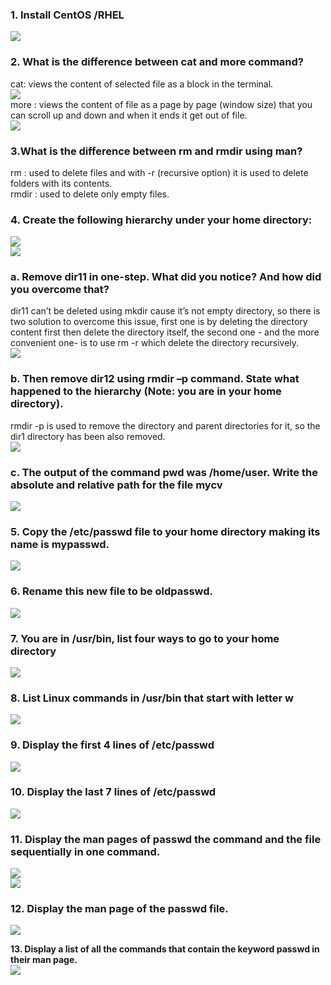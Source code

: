 ### **1. Install CentOS /RHEL**  
![](https://github.com/abdulrahman102/Sprints_tasks/blob/master/sprint_3/linux_5/imgs%20and%20gifs/Ubuntu_desktop.png)  
  
### **2. What is the difference between cat and more command?**  
cat: views the content of selected file as a block in the terminal.    
![](https://github.com/abdulrahman102/Sprints_tasks/blob/master/sprint_3/linux_5/imgs%20and%20gifs/cat.gif)  
more : views the content of file as a page by page (window size) that you can scroll up and down and when it ends it get out of file.  
![](https://github.com/abdulrahman102/Sprints_tasks/blob/master/sprint_3/linux_5/imgs%20and%20gifs/more.gif)  
  
### **3.What is the difference between rm and rmdir using man?**  
rm : used to delete files and with -r (recursive option)  it is used to delete folders with its contents.  
rmdir : used to delete only empty files.  
  
### **4. Create the following hierarchy under your home directory:**  
![](https://github.com/abdulrahman102/Sprints_tasks/blob/master/sprint_3/linux_5/imgs%20and%20gifs/HIRERACHY_question.png)  
![](https://github.com/abdulrahman102/Sprints_tasks/blob/master/sprint_3/linux_5/imgs%20and%20gifs/Directories_hirerachy.png) 
  
### **a. Remove dir11 in one-step. What did you notice?  And how did you overcome that?**  
dir11 can’t be deleted using mkdir cause it’s not empty directory, so there is two solution to overcome this issue, first one is by deleting the directory content first then delete the directory itself, the second one - and the more convenient one- is to use rm -r which delete the directory recursively.  
![](https://github.com/abdulrahman102/Sprints_tasks/blob/master/sprint_3/linux_5/imgs%20and%20gifs/remove_dir11.png)  
  
### **b. Then remove dir12 using rmdir –p command. State what happened to the hierarchy (Note: you are in your home directory).**  
rmdir -p is used to remove the directory and parent directories for it, so the dir1 directory has been also removed.  
![](https://github.com/abdulrahman102/Sprints_tasks/blob/master/sprint_3/linux_5/imgs%20and%20gifs/remove_dir12.png)  
  
### **c. The output of the command pwd was /home/user. Write the absolute and relative path for the file mycv**  
![](https://github.com/abdulrahman102/Sprints_tasks/blob/master/sprint_3/linux_5/imgs%20and%20gifs/relative_absolute.png)  
  
### **5. Copy the /etc/passwd file to your home directory making its name is mypasswd.**  
![](https://github.com/abdulrahman102/Sprints_tasks/blob/master/sprint_3/linux_5/imgs%20and%20gifs/copy_etc.png)  
  
### **6. Rename this new file to be oldpasswd.**  
![](https://github.com/abdulrahman102/Sprints_tasks/blob/master/sprint_3/linux_5/imgs%20and%20gifs/rename_oldpasswd.png) 
  
### **7. You are in /usr/bin, list four ways to go to your home directory**  
![](https://github.com/abdulrahman102/Sprints_tasks/blob/master/sprint_3/linux_5/imgs%20and%20gifs/4methods_of_cd.png)  
  
### **8. List Linux commands in /usr/bin that start with letter w**  
![](https://github.com/abdulrahman102/Sprints_tasks/blob/master/sprint_3/linux_5/imgs%20and%20gifs/list_w.png)  
  
### **9. Display the first 4 lines of /etc/passwd**  
![](https://github.com/abdulrahman102/Sprints_tasks/blob/master/sprint_3/linux_5/imgs%20and%20gifs/head.png)  
  
### **10. Display the last 7 lines of /etc/passwd**  
![](https://github.com/abdulrahman102/Sprints_tasks/blob/master/sprint_3/linux_5/imgs%20and%20gifs/tail.png)  
  
### **11. Display the man pages of passwd the command and the file sequentially in one command.**  
![](https://github.com/abdulrahman102/Sprints_tasks/blob/master/sprint_3/linux_5/imgs%20and%20gifs/sequentially%201.png)  
![](https://github.com/abdulrahman102/Sprints_tasks/blob/master/sprint_3/linux_5/imgs%20and%20gifs/sequentially%202.png)  
  
### **12. Display the man page of the passwd file.**  
![](https://github.com/abdulrahman102/Sprints_tasks/blob/master/sprint_3/linux_5/imgs%20and%20gifs/man_page.png)  
  
**13. Display a list of all the commands that contain the keyword passwd in their man page.**  
![](https://github.com/abdulrahman102/Sprints_tasks/blob/master/sprint_3/linux_5/imgs%20and%20gifs/search_man.png)
